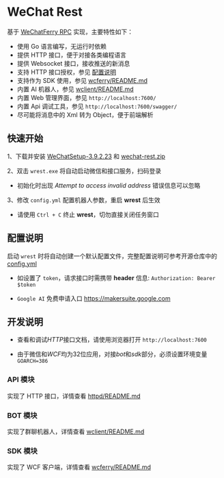 # WeChat Rest

基于 [WeChatFerry RPC](https://github.com/lich0821/WeChatFerry/tree/master/WeChatFerry) 实现，主要特性如下：

- 使用 Go 语言编写，无运行时依赖
- 提供 HTTP 接口，便于对接各类编程语言
- 提供 Websocket 接口，接收推送的新消息
- 支持 HTTP 接口授权，参见 [配置说明](#配置说明)
- 支持作为 SDK 使用，参见 [wcferry/README.md](./wcferry/README.md)
- 内置 AI 机器人，参见 [wclient/README.md](./wclient/README.md)
- 内置 Web 管理界面，参见 `http://localhost:7600/`
- 内置 Api 调试工具，参见 `http://localhost:7600/swagger/`
- 尽可能将消息中的 Xml 转为 Object，便于前端解析

## 快速开始

1、下载并安装 [WeChatSetup-3.9.2.23](https://github.com/opentdp/wechat-rest/releases/download/v0.0.1/WeChatSetup-3.9.2.23.exe) 和 [wechat-rest.zip](https://github.com/opentdp/wechat-rest/releases)

2、双击 `wrest.exe` 将自动启动微信和接口服务，扫码登录

- 初始化时出现 *Attempt to access invalid address* 错误信息可以忽略

3、修改 `config.yml` 配置机器人参数，重启 **wrest** 后生效

- 请使用 `Ctrl + C` 终止 **wrest**，切勿直接关闭任务窗口

## 配置说明

启动 `wrest` 时将自动创建一个默认配置文件，完整配置说明可参考开源仓库中的 [config.yml](./config.yml)

- 如设置了 `token`，请求接口时需携带 **header** 信息: `Authorization: Bearer $token`

- `Google AI` 免费申请入口 <https://makersuite.google.com>

## 开发说明

- 查看和调试*HTTP*接口文档，请使用浏览器打开 `http://localhost:7600` 

- 由于微信和*WCF*均为32位应用，对接*bot*和*sdk*部分，必须设置环境变量 `GOARCH=386`

### API 模块

实现了 HTTP 接口，详情查看 [httpd/README.md](./httpd/README.md)

### BOT 模块

实现了群聊机器人，详情查看 [wclient/README.md](./wclient/README.md)

### SDK 模块

实现了 WCF 客户端，详情查看 [wcferry/README.md](./wcferry/README.md)
